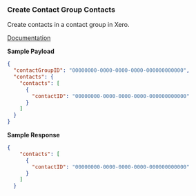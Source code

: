 ### Create Contact Group Contacts

Create contacts in a contact group in Xero.

[Documentation](https://xeroapi.github.io/xero-node/accounting/index.html#api-Accounting-createContactGroupContacts)

**Sample Payload**

```json
{
  "contactGroupID": "00000000-0000-0000-0000-000000000000",
  "contacts": {
    "contacts": [
      {
        "contactID": "00000000-0000-0000-0000-000000000000"
      }
    ]
  }
}
```

**Sample Response**

```json
{
    "contacts": [
      {
        "contactID": "00000000-0000-0000-0000-000000000000"
      }
    ]
  }
```
